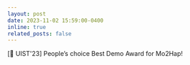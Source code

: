 ```yaml
---
layout: post
date: 2023-11-02 15:59:00-0400
inline: true
related_posts: false
---
```


[:tada: UIST'23] People’s choice Best Demo Award for Mo2Hap! 
